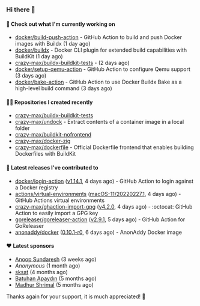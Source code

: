 ### Hi there 👋

#### 👷 Check out what I'm currently working on

- [docker/build-push-action](https://github.com/docker/build-push-action) - GitHub Action to build and push Docker images with Buildx (1 day ago)
- [docker/buildx](https://github.com/docker/buildx) - Docker CLI plugin for extended build capabilities with BuildKit (1 day ago)
- [crazy-max/buildx-buildkit-tests](https://github.com/crazy-max/buildx-buildkit-tests) -  (2 days ago)
- [docker/setup-qemu-action](https://github.com/docker/setup-qemu-action) - GitHub Action to configure Qemu support (3 days ago)
- [docker/bake-action](https://github.com/docker/bake-action) - GitHub Action to use Docker Buildx Bake as a high-level build command (3 days ago)

#### 👨‍💻 Repositories I created recently

- [crazy-max/buildx-buildkit-tests](https://github.com/crazy-max/buildx-buildkit-tests)
- [crazy-max/undock](https://github.com/crazy-max/undock) - Extract contents of a container image in a local folder
- [crazy-max/buildkit-nofrontend](https://github.com/crazy-max/buildkit-nofrontend)
- [crazy-max/docker-zig](https://github.com/crazy-max/docker-zig)
- [crazy-max/dockerfile](https://github.com/crazy-max/dockerfile) - Official Dockerfile frontend that enables building Dockerfiles with BuildKit

#### 🚀 Latest releases I've contributed to

- [docker/login-action](https://github.com/docker/login-action) ([v1.14.1](https://github.com/docker/login-action/releases/tag/v1.14.1), 4 days ago) - GitHub Action to login against a Docker registry
- [actions/virtual-environments](https://github.com/actions/virtual-environments) ([macOS-11/20220227.1](https://github.com/actions/virtual-environments/releases/tag/macOS-11%2F20220227.1), 4 days ago) - GitHub Actions virtual environments
- [crazy-max/ghaction-import-gpg](https://github.com/crazy-max/ghaction-import-gpg) ([v4.2.0](https://github.com/crazy-max/ghaction-import-gpg/releases/tag/v4.2.0), 4 days ago) - :octocat: GitHub Action to easily import a GPG key
- [goreleaser/goreleaser-action](https://github.com/goreleaser/goreleaser-action) ([v2.9.1](https://github.com/goreleaser/goreleaser-action/releases/tag/v2.9.1), 5 days ago) - GitHub Action for GoReleaser
- [anonaddy/docker](https://github.com/anonaddy/docker) ([0.10.1-r0](https://github.com/anonaddy/docker/releases/tag/0.10.1-r0), 6 days ago) - AnonAddy Docker image

#### ❤️ Latest sponsors
- [Anoop Sundaresh](https://github.com/theryecatcher) (3 weeks ago)
- _Anonymous_ (1 month ago)
- [sksat](https://github.com/sksat) (4 months ago)
- [Batuhan Apaydın](https://github.com/developer-guy) (5 months ago)
- [Madhur Shrimal](https://github.com/shrimalmadhur) (5 months ago)

Thanks again for your support, it is much appreciated! 🙏
